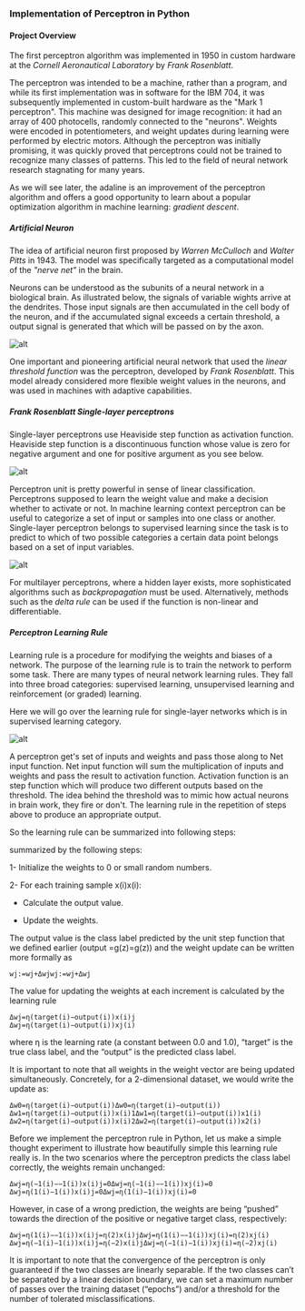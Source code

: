 ### Implementation of Perceptron in Python


#### Project Overview

The first perceptron algorithm was implemented in 1950 in custom hardware at the _Cornell Aeronautical Laboratory_ by _Frank Rosenblatt_.

The perceptron was intended to be a machine, rather than a program, and while its first implementation was in software for the IBM 704, it was subsequently implemented in custom-built hardware as the "Mark 1 perceptron". This machine was designed for image recognition: it had an array of 400 photocells, randomly connected to the "neurons". Weights were encoded in potentiometers, and weight updates during learning were performed by electric motors.
Although the perceptron was initially promising, it was quickly proved that perceptrons could not be trained to recognize many classes of patterns. This led to the field of neural network research stagnating for many years.

As we will see later, the adaline is an improvement of the perceptron algorithm and offers a good opportunity to learn about a popular optimization algorithm in machine learning: _gradient descent_.


##### Artificial Neuron

The idea of artificial neuron first proposed by _Warren McCulloch_ and _Walter Pitts_ in 1943. The model was specifically targeted as a computational model of the _"nerve net"_ in the brain.

Neurons can be understood as the subunits of a neural network in a biological brain. As illustrated below, the signals of variable wights arrive at the dendrites. Those input signals are then accumulated in the cell body of the neuron, and if the accumulated signal exceeds a certain threshold, a output signal is generated that which will be passed on by the axon.

![alt](http://sebastianraschka.com/images/blog/2015/singlelayer_neural_networks_files/perceptron_neuron.png)

One important and pioneering artificial neural network that used the _linear threshold function_ was the perceptron, developed by _Frank Rosenblatt_. This model already considered more flexible weight values in the neurons, and was used in machines with adaptive capabilities.

##### Frank Rosenblatt Single-layer perceptrons

Single-layer perceptrons use Heaviside step function as activation function. Heaviside step function is a discontinuous function whose value is zero for negative argument and one for positive argument as you see below.

![alt](http://wwwf.imperial.ac.uk/metric/metric_public/glossary/images/figure_heaviside.png)

Perceptron unit is pretty powerful in sense of linear classification. Perceptrons supposed to  learn the weight value and make a decision whether to activate or not. In machine learning context perceptron can be useful to categorize a set of input or samples into one class or another. Single-layer perceptron belongs to supervised learning since the task is to predict to which of two possible categories a certain data point belongs based on a set of input variables.

![alt](http://sebastianraschka.com/images/blog/2015/singlelayer_neural_networks_files/perceptron_binary.png)

For multilayer perceptrons, where a hidden layer exists, more sophisticated algorithms such as _backpropagation_ must be used. Alternatively, methods such as the _delta rule_ can be used if the function is non-linear and differentiable.


##### Perceptron Learning Rule

Learning rule is a procedure for modifying the weights and biases of a network.
The purpose of the learning rule is to train the network to perform some task. There are many types of neural network learning rules. They fall into three broad categories: supervised learning, unsupervised learning and reinforcement (or graded) learning.

Here we will go over the learning rule for single-layer networks which is in supervised learning category.

![alt](http://sebastianraschka.com/images/blog/2015/singlelayer_neural_networks_files/perceptron_schematic.png)

A perceptron get's set of inputs and weights and pass those along to Net input function. Net input function will sum the multiplication of inputs and weights and pass the result to activation function. Activation function is an step function which will produce two different outputs based on the threshold. The idea behind the threshold was to mimic how actual neurons in brain work, they fire or don't.
The learning rule in the repetition of steps above to produce an appropriate output.

So the learning rule can be summarized into following steps:

summarized by the following steps:

1- Initialize the weights to 0 or small random numbers.

2- For each training sample x(i)x(i):

   * Calculate the output value.

   * Update the weights.

The output value is the class label predicted by the unit step function that we defined earlier (output =g(z)=g(z)) and the weight update can be written more formally as

```
wj:=wj+Δwjwj:=wj+Δwj

```

The value for updating the weights at each increment is calculated by the learning rule

```
Δwj=η(target(i)−output(i))x(i)j
Δwj=η(target(i)−output(i))xj(i)
```

where η is the learning rate (a constant between 0.0 and 1.0), “target” is the true class label, and the “output” is the predicted class label.

It is important to note that all weights in the weight vector are being updated simultaneously. Concretely, for a 2-dimensional dataset, we would write the update as:
```
Δw0=η(target(i)−output(i))Δw0=η(target(i)−output(i))
Δw1=η(target(i)−output(i))x(i)1Δw1=η(target(i)−output(i))x1(i)
Δw2=η(target(i)−output(i))x(i)2Δw2=η(target(i)−output(i))x2(i)
```
Before we implement the perceptron rule in Python, let us make a simple thought experiment to illustrate how beautifully simple this learning rule really is. In the two scenarios where the perceptron predicts the class label correctly, the weights remain unchanged:

```
Δwj=η(−1(i)−−1(i))x(i)j=0Δwj=η(−1(i)−−1(i))xj(i)=0
Δwj=η(1(i)−1(i))x(i)j=0Δwj=η(1(i)−1(i))xj(i)=0

```
However, in case of a wrong prediction, the weights are being “pushed” towards the direction of the positive or negative target class, respectively:
```
Δwj=η(1(i)−−1(i))x(i)j=η(2)x(i)jΔwj=η(1(i)−−1(i))xj(i)=η(2)xj(i)
Δwj=η(−1(i)−1(i))x(i)j=η(−2)x(i)jΔwj=η(−1(i)−1(i))xj(i)=η(−2)xj(i)
```
It is important to note that the convergence of the perceptron is only guaranteed if the two classes are linearly separable. If the two classes can’t be separated by a linear decision boundary, we can set a maximum number of passes over the training dataset (“epochs”) and/or a threshold for the number of tolerated misclassifications.
